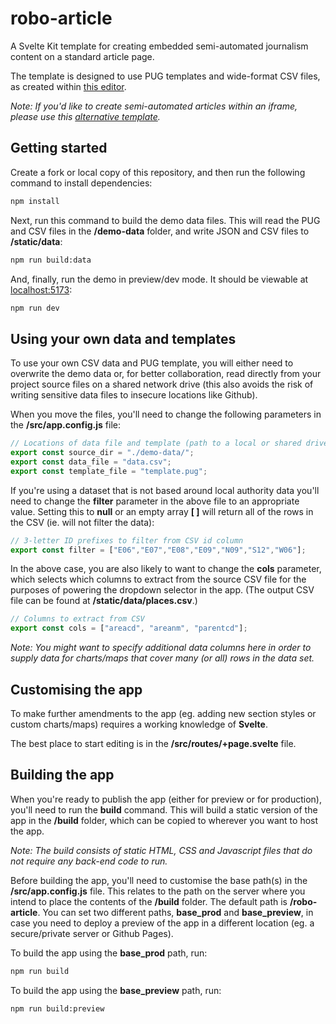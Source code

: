 # robo-article

A Svelte Kit template for creating embedded semi-automated journalism content on a standard article page.

The template is designed to use PUG templates and wide-format CSV files, as created within [this editor](https://github.com/ONSvisual/robo-editor).

*Note: If you'd like to create semi-automated articles within an iframe, please use this [alternative template](https://github.com/ONSvisual/robo-embed).*

## Getting started

Create a fork or local copy of this repository, and then run the following command to install dependencies:

```bash
npm install
```

Next, run this command to build the demo data files. This will read the PUG and CSV files in the **/demo-data** folder, and write JSON and CSV files to **/static/data**:

```bash
npm run build:data
```

And, finally, run the demo in preview/dev mode. It should be viewable at [localhost:5173](http://localhost:5173):

```bash
npm run dev
```

## Using your own data and templates

To use your own CSV data and PUG template, you will either need to overwrite the demo data or, for better collaboration, read directly from your project source files on a shared network drive (this also avoids the risk of writing sensitive data files to insecure locations like Github).

When you move the files, you'll need to change the following parameters in the **/src/app.config.js** file:

```javascript
// Locations of data file and template (path to a local or shared drive)
export const source_dir = "./demo-data/";
export const data_file = "data.csv";
export const template_file = "template.pug";
```

If you're using a dataset that is not based around local authority data you'll need to change the **filter** parameter in the above file to an appropriate value. Setting this to **null** or an empty array **[ ]** will return all of the rows in the CSV (ie. will not filter the data):

```javascript
// 3-letter ID prefixes to filter from CSV id column
export const filter = ["E06","E07","E08","E09","N09","S12","W06"];
```

In the above case, you are also likely to want to change the **cols** parameter, which selects which columns to extract from the source CSV file for the purposes of powering the dropdown selector in the app. (The output CSV file can be found at **/static/data/places.csv**.)

```javascript
// Columns to extract from CSV
export const cols = ["areacd", "areanm", "parentcd"];
```

*Note: You might want to specify additional data columns here in order to supply data for charts/maps that cover many (or all) rows in the data set.*

## Customising the app

To make further amendments to the app (eg. adding new section styles or custom charts/maps) requires a working knowledge of **Svelte**.

The best place to start editing is in the **/src/routes/+page.svelte** file.

## Building the app

When you're ready to publish the app (either for preview or for production), you'll need to run the **build** command. This will build a static version of the app in the **/build** folder, which can be copied to wherever you want to host the app.

*Note: The build consists of static HTML, CSS and Javascript files that do not require any back-end code to run.*

Before building the app, you'll need to customise the base path(s) in the **/src/app.config.js** file. This relates to the path on the server where you intend to place the contents of the **/build** folder. The default path is **/robo-article**. You can set two different paths, **base_prod** and **base_preview**, in case you need to deploy a preview of the app in a different location (eg. a secure/private server or Github Pages).

To build the app using the **base_prod** path, run:

```bash
npm run build
```

To build the app using the **base_preview** path, run:

```bash
npm run build:preview
```
